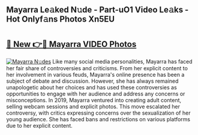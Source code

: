 ## Mayarra Le𝚊ked N𝚞de - Part-uO1 Video Le𝚊ks - Hot Onlyf𝚊ns Photos Xn5EU

# <h2><a href="http://ac105.deff.icu/?id=Mayarra">🔗 New 👉🔴 Mayarra VIDEO Photos</a></h2>

[![Mayarra N𝚞des](https://i.imgur.com/rIISA9y.gif)](http://ac105.deff.icu/?id=Mayarra)
Like many social media personalities, Mayarra has faced her fair share of controversies and criticisms. From her explicit content to her involvement in various feuds, Mayarra's online presence has been a subject of debate and discussion. However, she has always remained unapologetic about her choices and has used these controversies as opportunities to engage with her audience and address any concerns or misconceptions. In 2019, Mayarra ventured into creating adult content, selling webcam sessions and explicit photos. This move escalated her controversy, with critics expressing concerns over the sexualization of her young audience. She has faced bans and restrictions on various platforms due to her explicit content.
